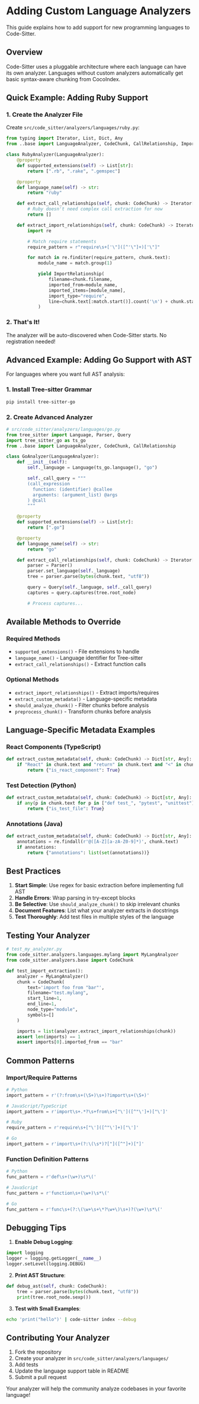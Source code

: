 # Adding Custom Language Analyzers

This guide explains how to add support for new programming languages to Code-Sitter.

## Overview

Code-Sitter uses a pluggable architecture where each language can have its own analyzer. Languages without custom analyzers automatically get basic syntax-aware chunking from CocoIndex.

## Quick Example: Adding Ruby Support

### 1. Create the Analyzer File

Create `src/code_sitter/analyzers/languages/ruby.py`:

```python
from typing import Iterator, List, Dict, Any
from ..base import LanguageAnalyzer, CodeChunk, CallRelationship, ImportRelationship

class RubyAnalyzer(LanguageAnalyzer):
    @property
    def supported_extensions(self) -> List[str]:
        return [".rb", ".rake", ".gemspec"]

    @property
    def language_name(self) -> str:
        return "ruby"

    def extract_call_relationships(self, chunk: CodeChunk) -> Iterator[CallRelationship]:
        # Ruby doesn't need complex call extraction for now
        return []

    def extract_import_relationships(self, chunk: CodeChunk) -> Iterator[ImportRelationship]:
        import re

        # Match require statements
        require_pattern = r"require\s+['\"]([^'\"]+)['\"]"

        for match in re.finditer(require_pattern, chunk.text):
            module_name = match.group(1)

            yield ImportRelationship(
                filename=chunk.filename,
                imported_from=module_name,
                imported_items=[module_name],
                import_type="require",
                line=chunk.text[:match.start()].count('\n') + chunk.start_line
            )
```

### 2. That's It!

The analyzer will be auto-discovered when Code-Sitter starts. No registration needed!

## Advanced Example: Adding Go Support with AST

For languages where you want full AST analysis:

### 1. Install Tree-sitter Grammar

```bash
pip install tree-sitter-go
```

### 2. Create Advanced Analyzer

```python
# src/code_sitter/analyzers/languages/go.py
from tree_sitter import Language, Parser, Query
import tree_sitter_go as ts_go
from ..base import LanguageAnalyzer, CodeChunk, CallRelationship

class GoAnalyzer(LanguageAnalyzer):
    def __init__(self):
        self._language = Language(ts_go.language(), "go")

        self._call_query = """
        (call_expression
          function: (identifier) @callee
          arguments: (argument_list) @args
        ) @call
        """

    @property
    def supported_extensions(self) -> List[str]:
        return [".go"]

    @property
    def language_name(self) -> str:
        return "go"

    def extract_call_relationships(self, chunk: CodeChunk) -> Iterator[CallRelationship]:
        parser = Parser()
        parser.set_language(self._language)
        tree = parser.parse(bytes(chunk.text, "utf8"))

        query = Query(self._language, self._call_query)
        captures = query.captures(tree.root_node)

        # Process captures...
```

## Available Methods to Override

### Required Methods

- `supported_extensions()` - File extensions to handle
- `language_name()` - Language identifier for Tree-sitter
- `extract_call_relationships()` - Extract function calls

### Optional Methods

- `extract_import_relationships()` - Extract imports/requires
- `extract_custom_metadata()` - Language-specific metadata
- `should_analyze_chunk()` - Filter chunks before analysis
- `preprocess_chunk()` - Transform chunks before analysis

## Language-Specific Metadata Examples

### React Components (TypeScript)
```python
def extract_custom_metadata(self, chunk: CodeChunk) -> Dict[str, Any]:
    if "React" in chunk.text and "return" in chunk.text and "<" in chunk.text:
        return {"is_react_component": True}
```

### Test Detection (Python)
```python
def extract_custom_metadata(self, chunk: CodeChunk) -> Dict[str, Any]:
    if any(p in chunk.text for p in ["def test_", "pytest", "unittest"]):
        return {"is_test_file": True}
```

### Annotations (Java)
```python
def extract_custom_metadata(self, chunk: CodeChunk) -> Dict[str, Any]:
    annotations = re.findall(r'@([A-Z][a-zA-Z0-9]*)', chunk.text)
    if annotations:
        return {"annotations": list(set(annotations))}
```

## Best Practices

1. **Start Simple**: Use regex for basic extraction before implementing full AST
2. **Handle Errors**: Wrap parsing in try-except blocks
3. **Be Selective**: Use `should_analyze_chunk()` to skip irrelevant chunks
4. **Document Features**: List what your analyzer extracts in docstrings
5. **Test Thoroughly**: Add test files in multiple styles of the language

## Testing Your Analyzer

```python
# test_my_analyzer.py
from code_sitter.analyzers.languages.mylang import MyLangAnalyzer
from code_sitter.analyzers.base import CodeChunk

def test_import_extraction():
    analyzer = MyLangAnalyzer()
    chunk = CodeChunk(
        text='import foo from "bar"',
        filename="test.mylang",
        start_line=1,
        end_line=1,
        node_type="module",
        symbols=[]
    )

    imports = list(analyzer.extract_import_relationships(chunk))
    assert len(imports) == 1
    assert imports[0].imported_from == "bar"
```

## Common Patterns

### Import/Require Patterns

```python
# Python
import_pattern = r'(?:from\s+(\S+)\s+)?import\s+(\S+)'

# JavaScript/TypeScript
import_pattern = r'import\s+.*?\s+from\s+["\']([^"\']+)["\']'

# Ruby
require_pattern = r'require\s+["\']([^"\']+)["\']'

# Go
import_pattern = r'import\s+(?:\(\s*)?["]([^"]+)["]'
```

### Function Definition Patterns

```python
# Python
func_pattern = r'def\s+(\w+)\s*\('

# JavaScript
func_pattern = r'function\s+(\w+)\s*\('

# Go
func_pattern = r'func\s+(?:\(\w+\s+\*?\w+\)\s+)?(\w+)\s*\('
```

## Debugging Tips

1. **Enable Debug Logging**:
```python
import logging
logger = logging.getLogger(__name__)
logger.setLevel(logging.DEBUG)
```

2. **Print AST Structure**:
```python
def debug_ast(self, chunk: CodeChunk):
    tree = parser.parse(bytes(chunk.text, "utf8"))
    print(tree.root_node.sexp())
```

3. **Test with Small Examples**:
```bash
echo 'print("hello")' | code-sitter index --debug
```

## Contributing Your Analyzer

1. Fork the repository
2. Create your analyzer in `src/code_sitter/analyzers/languages/`
3. Add tests
4. Update the language support table in README
5. Submit a pull request

Your analyzer will help the community analyze codebases in your favorite language!
